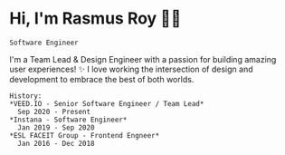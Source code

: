 # Hi, I'm Rasmus Roy 🧑‍💻

`Software Engineer`

I'm a Team Lead & Design Engineer with a passion for building amazing user experiences! ✨ I love working the intersection of design and development to embrace the best of both worlds.

```
History:
*VEED.IO - Senior Software Engineer / Team Lead*
  Sep 2020 - Present
*Instana - Software Engineer*
  Jan 2019 - Sep 2020
*ESL FACEIT Group - Frontend Engneer*
  Jan 2016 - Dec 2018
```
